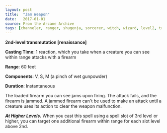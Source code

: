 ```yaml
---
layout: post
title:  "Jam Weapon"
date:   2017-01-01
source: From the Arcane Archive
tags: [channeler, ranger, shugenja, sorcerer, witch, wizard, level2, transmutation, hb, ren]
---
```


**2nd-level transmutation [renaissance]**

**Casting Time**: 1 reaction, which you take when a creature you can see within range attacks with a firearm

**Range**: 60 feet

**Components**: V, S, M (a pinch of wet gunpowder)

**Duration**: Instantaneous

The loaded firearm you can see jams upon firing. The attack fails, and the firearm is jammed. A jammed firearm can't be used to make an attack until a creature uses its action to clear the weapon malfunction.

***At Higher Levels.*** When you cast this spell using a spell slot of 3rd level or higher, you can target one additional firearm within range for each slot level above 2nd.
